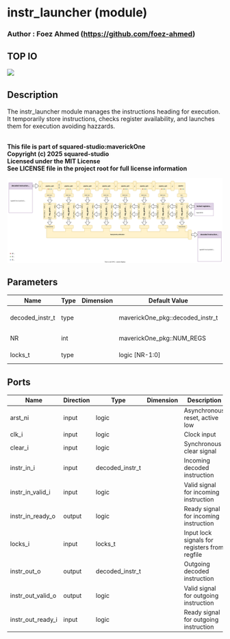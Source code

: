 # instr_launcher (module)

### Author : Foez Ahmed (https://github.com/foez-ahmed)

## TOP IO
<img src="./instr_launcher_top.svg">

## Description

The instr_launcher module manages the instructions heading for execution. It temporarily store
instructions, checks register availability, and launches them for execution avoiding hazzards.

<br>**This file is part of squared-studio:maverickOne**
<br>**Copyright (c) 2025 squared-studio**
<br>**Licensed under the MIT License**
<br>**See LICENSE file in the project root for full license information**

<img src="./instr_launcher_des.svg">

## Parameters
|Name|Type|Dimension|Default Value|Description|
|-|-|-|-|-|
|decoded_instr_t|type||maverickOne_pkg::decoded_instr_t| Type for decoded instructions|
|NR|int||maverickOne_pkg::NUM_REGS| Number of registers|
|locks_t|type||logic [NR-1:0]| Type for lock signals|

## Ports
|Name|Direction|Type|Dimension|Description|
|-|-|-|-|-|
|arst_ni|input|logic||Asynchronous reset, active low|
|clk_i|input|logic||Clock input|
|clear_i|input|logic||Synchronous clear signal|
|instr_in_i|input|decoded_instr_t||Incoming decoded instruction|
|instr_in_valid_i|input|logic||Valid signal for incoming instruction|
|instr_in_ready_o|output|logic||Ready signal for incoming instruction|
|locks_i|input|locks_t||Input lock signals for registers from regfile|
|instr_out_o|output|decoded_instr_t||Outgoing decoded instruction|
|instr_out_valid_o|output|logic||Valid signal for outgoing instruction|
|instr_out_ready_i|input|logic||Ready signal for outgoing instruction|
